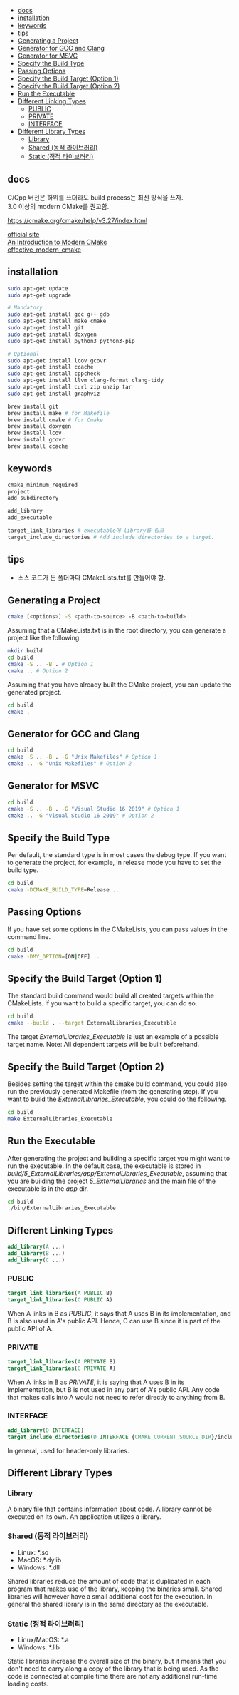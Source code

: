 

<!-- toc -->

- [docs](#docs)
- [installation](#installation)
- [keywords](#keywords)
- [tips](#tips)
- [Generating a Project](#generating-a-project)
- [Generator for GCC and Clang](#generator-for-gcc-and-clang)
- [Generator for MSVC](#generator-for-msvc)
- [Specify the Build Type](#specify-the-build-type)
- [Passing Options](#passing-options)
- [Specify the Build Target (Option 1)](#specify-the-build-target-option-1)
- [Specify the Build Target (Option 2)](#specify-the-build-target-option-2)
- [Run the Executable](#run-the-executable)
- [Different Linking Types](#different-linking-types)
  * [PUBLIC](#public)
  * [PRIVATE](#private)
  * [INTERFACE](#interface)
- [Different Library Types](#different-library-types)
  * [Library](#library)
  * [Shared (동적 라이브러리)](#shared-%EB%8F%99%EC%A0%81-%EB%9D%BC%EC%9D%B4%EB%B8%8C%EB%9F%AC%EB%A6%AC)
  * [Static (정적 라이브러리)](#static-%EC%A0%95%EC%A0%81-%EB%9D%BC%EC%9D%B4%EB%B8%8C%EB%9F%AC%EB%A6%AC)

<!-- tocstop -->

## docs

C/Cpp 버전은 하위를 쓰더라도 build process는 최신 방식을 쓰자.  
3.0 이상의 modern CMake를 권고함.

https://cmake.org/cmake/help/v3.27/index.html

[official site](https://cmake.org/)  
[An Introduction to Modern CMake](https://cliutils.gitlab.io/modern-cmake/)  
[effective_modern_cmake](https://gist.github.com/mbinna/c61dbb39bca0e4fb7d1f73b0d66a4fd1)

## installation

```bash
sudo apt-get update
sudo apt-get upgrade

# Mandatory
sudo apt-get install gcc g++ gdb
sudo apt-get install make cmake
sudo apt-get install git
sudo apt-get install doxygen
sudo apt-get install python3 python3-pip

# Optional
sudo apt-get install lcov gcovr
sudo apt-get install ccache
sudo apt-get install cppcheck
sudo apt-get install llvm clang-format clang-tidy
sudo apt-get install curl zip unzip tar
sudo apt-get install graphviz
```

```bash
brew install git
brew install make # for Makefile
brew install cmake # for Cmake
brew install doxygen
brew install lcov
brew install gcovr
brew install ccache
```

## keywords

```bash
cmake_minimum_required
project
add_subdirectory

add_library
add_executable

target_link_libraries # executable에 library를 링크
target_include_directories # Add include directories to a target.
```

## tips

-   소스 코드가 든 폴더마다 CMakeLists.txt를 만들어야 함.

## Generating a Project

```bash
cmake [<options>] -S <path-to-source> -B <path-to-build>
```

Assuming that a CMakeLists.txt is in the root directory, you can generate a project like the following.

```bash
mkdir build
cd build
cmake -S .. -B . # Option 1
cmake .. # Option 2
```

Assuming that you have already built the CMake project, you can update the generated project.

```bash
cd build
cmake .
```

## Generator for GCC and Clang

```bash
cd build
cmake -S .. -B . -G "Unix Makefiles" # Option 1
cmake .. -G "Unix Makefiles" # Option 2
```

## Generator for MSVC

```bash
cd build
cmake -S .. -B . -G "Visual Studio 16 2019" # Option 1
cmake .. -G "Visual Studio 16 2019" # Option 2
```

## Specify the Build Type

Per default, the standard type is in most cases the debug type.
If you want to generate the project, for example, in release mode you have to set the build type.

```bash
cd build
cmake -DCMAKE_BUILD_TYPE=Release ..
```

## Passing Options

If you have set some options in the CMakeLists, you can pass values in the command line.

```bash
cd build
cmake -DMY_OPTION=[ON|OFF] ..
```

## Specify the Build Target (Option 1)

The standard build command would build all created targets within the CMakeLists.
If you want to build a specific target, you can do so.

```bash
cd build
cmake --build . --target ExternalLibraries_Executable
```

The target _ExternalLibraries_Executable_ is just an example of a possible target name.
Note: All dependent targets will be built beforehand.

## Specify the Build Target (Option 2)

Besides setting the target within the cmake build command, you could also run the previously generated Makefile (from the generating step).
If you want to build the _ExternalLibraries_Executable_, you could do the following.

```bash
cd build
make ExternalLibraries_Executable
```

## Run the Executable

After generating the project and building a specific target you might want to run the executable.
In the default case, the executable is stored in _build/5_ExternalLibraries/app/ExternalLibraries_Executable_, assuming that you are building the project _5_ExternalLibraries_ and the main file of the executable is in the _app_ dir.

```bash
cd build
./bin/ExternalLibraries_Executable
```

## Different Linking Types

```cmake
add_library(A ...)
add_library(B ...)
add_library(C ...)
```

### PUBLIC

```cmake
target_link_libraries(A PUBLIC B)
target_link_libraries(C PUBLIC A)
```

When A links in B as _PUBLIC_, it says that A uses B in its implementation, and B is also used in A's public API. Hence, C can use B since it is part of the public API of A.

### PRIVATE

```cmake
target_link_libraries(A PRIVATE B)
target_link_libraries(C PRIVATE A)
```

When A links in B as _PRIVATE_, it is saying that A uses B in its
implementation, but B is not used in any part of A's public API. Any code
that makes calls into A would not need to refer directly to anything from
B.

### INTERFACE

```cmake
add_library(D INTERFACE)
target_include_directories(D INTERFACE {CMAKE_CURRENT_SOURCE_DIR}/include)
```

In general, used for header-only libraries.

## Different Library Types

### Library

A binary file that contains information about code.
A library cannot be executed on its own.
An application utilizes a library.

### Shared (동적 라이브러리)

-   Linux: \*.so
-   MacOS: \*.dylib
-   Windows: \*.dll

Shared libraries reduce the amount of code that is duplicated in each program that makes use of the library, keeping the binaries small.
Shared libraries will however have a small additional cost for the execution.
In general the shared library is in the same directory as the executable.

### Static (정적 라이브러리)

-   Linux/MacOS: \*.a
-   Windows: \*.lib

Static libraries increase the overall size of the binary, but it means that you don't need to carry along a copy of the library that is being used.
As the code is connected at compile time there are not any additional run-time loading costs.
